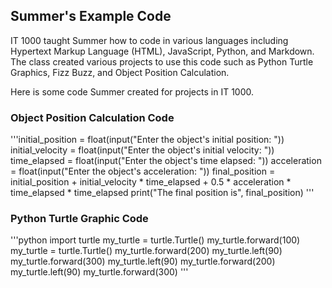 ## Summer's Example Code

IT 1000 taught Summer how to code in various languages including Hypertext Markup Language (HTML), JavaScript, Python, and Markdown. The class created various projects to use this code such as Python Turtle Graphics, Fizz Buzz, and Object Position Calculation. 

Here is some code Summer created for projects in IT 1000.

### Object Position Calculation Code
'''initial_position = float(input("Enter the object's initial position: "))
initial_velocity = float(input("Enter the object's initial velocity: "))
time_elapsed = float(input("Enter the object's time elapsed: "))
acceleration = float(input("Enter the object's acceleration: "))
final_position = initial_position + initial_velocity * time_elapsed + 0.5 * acceleration * time_elapsed * time_elapsed
print("The final position is", final_position)
'''

### Python Turtle Graphic Code
'''python
import turtle
my_turtle = turtle.Turtle()
my_turtle.forward(100)
my_turtle = turtle.Turtle()
my_turtle.forward(200)
my_turtle.left(90)
my_turtle.forward(300)
my_turtle.left(90)
my_turtle.forward(200)
my_turtle.left(90)
my_turtle.forward(300)
'''
